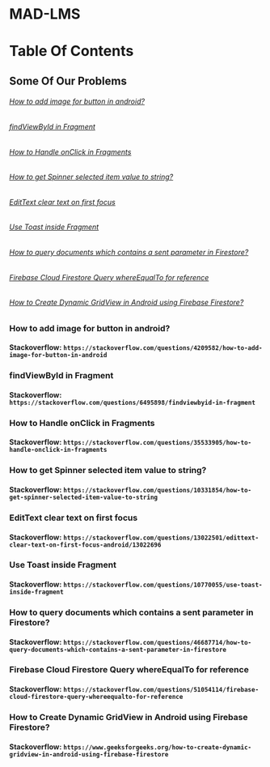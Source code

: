 # MAD-LMS
# Table Of Contents
## Some Of Our Problems
###### [How to add image for button in android?](#how-to-add-image-for-button-in-android-1)
###### [findViewById in Fragment](#findviewbyid-in-fragment-1)
###### [How to Handle onClick in Fragments](#how-to-handle-onclick-in-fragments-1)
###### [How to get Spinner selected item value to string?](#how-to-get-spinner-selected-item-value-to-string-1)
###### [EditText clear text on first focus](#EditText-clear-text-on-first-focus-1)
###### [Use Toast inside Fragment](#Use-Toast-inside-Fragment-1)
###### [How to query documents which contains a sent parameter in Firestore?](#How-to-query-documents-which-contains-a-sent-parameter-in-Firestore-1)
###### [Firebase Cloud Firestore Query whereEqualTo for reference](#Firebase-Cloud-Firestore-Query-whereEqualTo-for-reference-1)
###### [How to Create Dynamic GridView in Android using Firebase Firestore?](#How-to-Create-Dynamic-GridView-in-Android-using-Firebase-Firestore-1)

### How to add image for button in android?
#### Stackoverflow: `https://stackoverflow.com/questions/4209582/how-to-add-image-for-button-in-android`

### findViewById in Fragment
#### Stackoverflow: `https://stackoverflow.com/questions/6495898/findviewbyid-in-fragment`

### How to Handle onClick in Fragments
#### Stackoverflow: `https://stackoverflow.com/questions/35533905/how-to-handle-onclick-in-fragments`

### How to get Spinner selected item value to string?
#### Stackoverflow: `https://stackoverflow.com/questions/10331854/how-to-get-spinner-selected-item-value-to-string`

### EditText clear text on first focus
#### Stackoverflow: `https://stackoverflow.com/questions/13022501/edittext-clear-text-on-first-focus-android/13022696`

### Use Toast inside Fragment
#### Stackoverflow: `https://stackoverflow.com/questions/10770055/use-toast-inside-fragment`

### How to query documents which contains a sent parameter in Firestore?
#### Stackoverflow: `https://stackoverflow.com/questions/46687714/how-to-query-documents-which-contains-a-sent-parameter-in-firestore`

### Firebase Cloud Firestore Query whereEqualTo for reference
#### Stackoverflow: `https://stackoverflow.com/questions/51054114/firebase-cloud-firestore-query-whereequalto-for-reference`

### How to Create Dynamic GridView in Android using Firebase Firestore?
#### Stackoverflow: `https://www.geeksforgeeks.org/how-to-create-dynamic-gridview-in-android-using-firebase-firestore`
